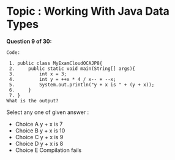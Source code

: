 Topic : Working With Java Data Types
====================================
**Question 9 of 30:**
```
Code: 

 1. public class MyExamCloudOCAJP8{
 2.     public static void main(String[] args){
 3.         int x = 3;
 4.         int y = ++x * 4 / x-- + --x;
 5.         System.out.println("y + x is " + (y + x));
 6.     }
 7. } 
What is the output? 

```

Select any one of given answer :
- Choice A y + x is 7
- Choice B y + x is 10
- Choice C y + x is 9
- Choice D y + x is 8
- Choice E Compilation fails

